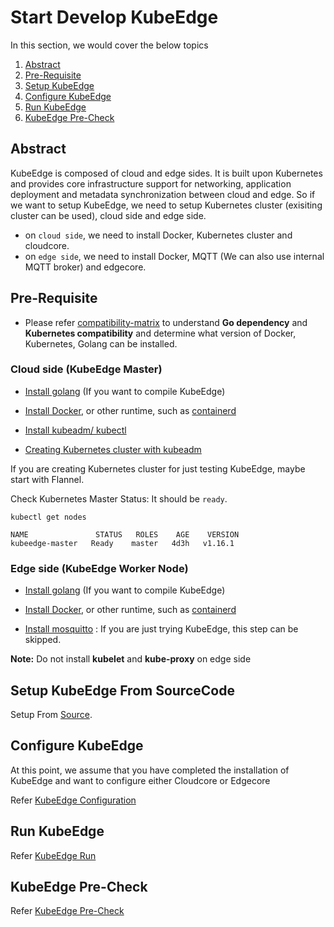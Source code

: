 # Start Develop KubeEdge

In this section, we would cover the below topics

1. [Abstract](#Abstract)
2. [Pre-Requisite](#pre-requisite)
3. [Setup KubeEdge](#setup-kubeEdge)
4. [Configure KubeEdge](#configure-kubeEdge)
5. [Run KubeEdge](#run-kubeedge)
6. [KubeEdge Pre-Check](#kubeedge-pre-check)

## Abstract

KubeEdge is composed of cloud and edge sides. It is built upon Kubernetes and provides core infrastructure support for networking, application deployment and metadata synchronization between cloud and edge. So if we want to setup KubeEdge, we need to setup Kubernetes cluster (exisiting cluster can be used), cloud side and edge side.

+ on `cloud side`, we need to install Docker, Kubernetes cluster and cloudcore.
+ on `edge side`, we need to install Docker, MQTT (We can also use internal MQTT broker) and edgecore.

## Pre-Requisite

+ Please refer [compatibility-matrix](https://github.com/kubeedge/kubeedge#compatibility-matrix) to understand **Go dependency** and **Kubernetes compatibility** and determine what version of Docker, Kubernetes, Golang can be installed.

### Cloud side (KubeEdge Master)

+ [Install golang](https://golang.org/dl/) (If you want to compile KubeEdge)

+ [Install Docker](https://docs.docker.com/install/), or other runtime, such as [containerd](https://github.com/containerd/containerd)

+ [Install kubeadm/ kubectl](https://kubernetes.io/docs/setup/independent/install-kubeadm/)

+ [Creating Kubernetes cluster with kubeadm](<https://kubernetes.io/docs/setup/independent/create-cluster-kubeadm/>)

If you are creating Kubernetes cluster for just testing KubeEdge, maybe start with Flannel.

Check Kubernetes Master Status: It should be `ready`.

```shell
kubectl get nodes

NAME               STATUS   ROLES    AGE    VERSION
kubeedge-master   Ready    master   4d3h   v1.16.1
```

### Edge side (KubeEdge Worker Node)

+ [Install golang](https://golang.org/dl/) (If you want to compile KubeEdge)

+ [Install Docker](https://docs.docker.com/install/), or other runtime, such as [containerd](https://github.com/containerd/containerd)

+ [Install mosquitto](https://mosquitto.org/download/) : If you are just trying KubeEdge, this step can be skipped.

**Note:** Do not install **kubelet** and **kube-proxy** on edge side

## Setup KubeEdge From SourceCode

Setup From [Source](kubeedge_install_source.md).

## Configure KubeEdge

At this point, we assume that you have completed the installation of KubeEdge and want to configure either Cloudcore or Edgecore

Refer [KubeEdge Configuration](kubeedge_configure.md)

## Run KubeEdge

Refer [KubeEdge Run](kubeedge_run.md)

## KubeEdge Pre-Check

Refer [KubeEdge Pre-Check](kubeedge_precheck.md)

